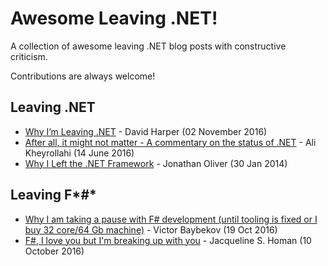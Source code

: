 # Awesome Leaving .NET!

A collection of awesome leaving .NET blog posts with constructive criticism.

Contributions are always welcome!

## Leaving .NET

* [Why I’m Leaving .NET](https://beyondvelocity.wordpress.com/2016/11/02/why-im-leaving-net/) - David Harper (02 November 2016)
* [After all, it might not matter - A commentary on the status of .NET](http://byterot.blogspot.com.by/2016/06/after-all-it-might-not-matter-commentary-status-of-dotnet-dotnetcore-csharp-oss-fsharp-dnx.html) - Ali Kheyrollahi (14 June 2016)
* [Why I Left the .NET Framework](http://blog.jonathanoliver.com/why-i-left-dot-net/) - Jonathan Oliver (30 Jan 2014)

## Leaving F*#*

* [Why I am taking a pause with F# development (until tooling is fixed or I buy 32 core/64 Gb machine)](https://github.com/Spreads/Spreads/issues/68#issuecomment-267865276) - Victor Baybekov (19 Oct 2016)
* [F#, I love you but I'm breaking up with you](https://www.reddit.com/r/fsharp/comments/56onje/f_i_love_you_but_im_breaking_up_with_you/) - Jacqueline S. Homan (10 October 2016)
